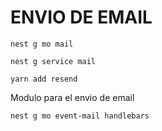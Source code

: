 # ENVIO DE EMAIL

```shell
nest g mo mail
```

```shell
nest g service mail
```

```shell
yarn add resend
```

Modulo para el envio de email

```shell
nest g mo event-mail handlebars
```